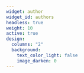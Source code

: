 ```yaml
---
widget: author
widget_id: authors
headless: true
weight: 10
active: true
design:
  columns: "2"
  background:
    text_color_light: false
    image_darken: 0
---
```

